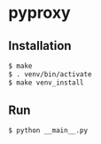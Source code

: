 # pyproxy

## Installation

```bash
$ make
$ . venv/bin/activate
$ make venv_install
```

## Run

```bash
$ python __main__.py
```
